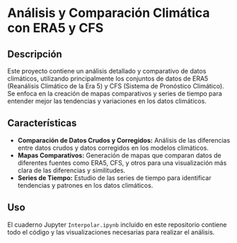 
# Análisis y Comparación Climática con ERA5 y CFS

## Descripción
Este proyecto contiene un análisis detallado y comparativo de datos climáticos, utilizando principalmente los conjuntos de datos de ERA5 (Reanálisis Climático de la Era 5) y CFS (Sistema de 
Pronóstico Climático). Se enfoca en la creación de mapas comparativos y series de tiempo para entender mejor las tendencias y variaciones en los datos climáticos.

## Características
- **Comparación de Datos Crudos y Corregidos:** Análisis de las diferencias entre datos crudos y datos corregidos en los modelos climáticos.
- **Mapas Comparativos:** Generación de mapas que comparan datos de diferentes fuentes como ERA5, CFS, y otros para una visualización más clara de las diferencias y similitudes.
- **Series de Tiempo:** Estudio de las series de tiempo para identificar tendencias y patrones en los datos climáticos.

## Uso
El cuaderno Jupyter `Interpolar.ipynb` incluido en este repositorio contiene todo el código y las visualizaciones necesarias para realizar el análisis.

